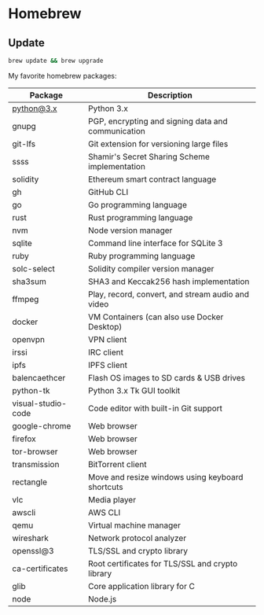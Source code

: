 # Homebrew

## Update

```bash
brew update && brew upgrade
```

My favorite homebrew packages:

| Package            | Description                                        |
| ------------------ | -------------------------------------------------- |
| python@3.x         | Python 3.x                                         |
| gnupg              | PGP, encrypting and signing data and communication |
| git-lfs            | Git extension for versioning large files           |
| ssss               | Shamir's Secret Sharing Scheme implementation      |
| solidity           | Ethereum smart contract language                   |
| gh                 | GitHub CLI                                         |
| go                 | Go programming language                            |
| rust               | Rust programming language                          |
| nvm                | Node version manager                               |
| sqlite             | Command line interface for SQLite 3                |
| ruby               | Ruby programming language                          |
| solc-select        | Solidity compiler version manager                  |
| sha3sum            | SHA3 and Keccak256 hash implementation             |
| ffmpeg             | Play, record, convert, and stream audio and video  |
| docker             | VM Containers (can also use Docker Desktop)        |
| openvpn            | VPN client                                         |
| irssi              | IRC client                                         |
| ipfs               | IPFS client                                        |
| balencaethcer      | Flash OS images to SD cards & USB drives           |
| python-tk          | Python 3.x Tk GUI toolkit                          |
| visual-studio-code | Code editor with built-in Git support              |
| google-chrome      | Web browser                                        |
| firefox            | Web browser                                        |
| tor-browser        | Web browser                                        |
| transmission       | BitTorrent client                                  |
| rectangle          | Move and resize windows using keyboard shortcuts   |
| vlc                | Media player                                       |
| awscli             | AWS CLI                                            |
| qemu               | Virtual machine manager                            |
| wireshark          | Network protocol analyzer                          |
| openssl@3          | TLS/SSL and crypto library                         |
| ca-certificates    | Root certificates for TLS/SSL and crypto library   |
| glib               | Core application library for C                     |
| node               | Node.js                                            |
